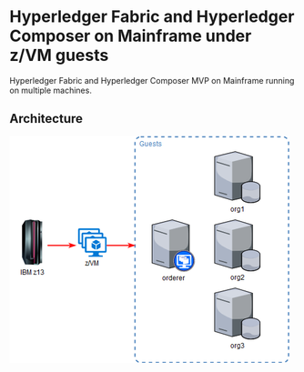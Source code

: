 # Hyperledger Fabric and Hyperledger Composer on Mainframe under z/VM guests
Hyperledger Fabric and Hyperledger Composer MVP on Mainframe running on multiple machines.

## Architecture
![Flow Diagram](images/architecture.png)
